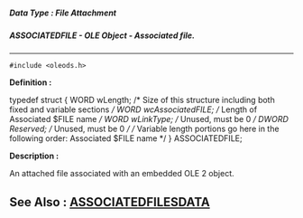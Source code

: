 ##### Data Type : File Attachment
##### ASSOCIATEDFILE - OLE Object - Associated file.
---
```
#include <oleods.h>
```

**Definition :**

typedef struct {
   WORD  wLength;          /* Size of this structure including both
                              fixed and variable sections */
   WORD  wcAssociatedFILE; /* Length of Associated $FILE name */
   WORD  wLinkType;        /* Unused, must be 0 */
   DWORD Reserved;         /* Unused, must be 0 */
/*
   Variable length portions go here in the following order:
   Associated $FILE name
*/
} ASSOCIATEDFILE;

**Description :**

An attached file associated with an embedded OLE 2 object.


**See Also :**
[ASSOCIATEDFILESDATA](/domino-c-api-docs/reference/Data/ASSOCIATEDFILESDATA)
---
